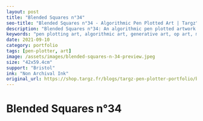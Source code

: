 ```yaml
---
layout: post
title: "Blended Squares n°34"
seo-title: "Blended Squares n°34 - Algorithmic Pen Plotted Art | Targz"
description: "Blended Squares n°34: An algorithmic pen plotted artwork featuring geometric patterns. 42x59.4cm non archival ink on Bristol paper."
keywords: "pen plotting art, algorithmic art, generative art, op art, mathematical art, geometric patterns, bristol paper, precision plotting"
date: 2021-09-10
category: portfolio
tags: [pen-plotter, art]
image: /assets/images/blended-squares-n-34-preview.jpeg
size: "42x59.4cm"
support: "Bristol"
ink: "Non Archival Ink"
original_url: https://shop.targz.fr/blogs/targz-pen-plotter-portfolio/blended-squares-n-34
---
```


# Blended Squares n°34

